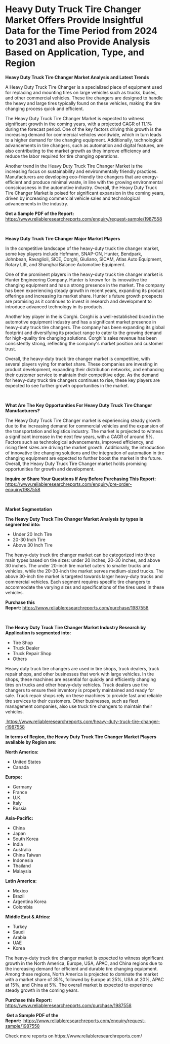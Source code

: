 <p><h1>Heavy Duty Truck Tire Changer Market Offers Provide Insightful Data for the Time Period from 2024 to 2031 and also Provide Analysis Based on Application, Type, and Region</h1></p><p><strong>Heavy Duty Truck Tire Changer Market Analysis and Latest Trends</strong></p>
<p><p>A Heavy Duty Truck Tire Changer is a specialized piece of equipment used for replacing and mounting tires on large vehicles such as trucks, buses, and other commercial vehicles. These tire changers are designed to handle the heavy and large tires typically found on these vehicles, making the tire changing process quick and efficient.</p><p>The Heavy Duty Truck Tire Changer Market is expected to witness significant growth in the coming years, with a projected CAGR of 11.1% during the forecast period. One of the key factors driving this growth is the increasing demand for commercial vehicles worldwide, which in turn leads to a higher demand for tire changing equipment. Additionally, technological advancements in tire changers, such as automation and digital features, are also contributing to the market growth as they improve efficiency and reduce the labor required for tire changing operations.</p><p>Another trend in the Heavy Duty Truck Tire Changer Market is the increasing focus on sustainability and environmentally friendly practices. Manufacturers are developing eco-friendly tire changers that are energy-efficient and produce minimal waste, in line with the growing environmental consciousness in the automotive industry. Overall, the Heavy Duty Truck Tire Changer Market is poised for significant expansion in the coming years, driven by increasing commercial vehicle sales and technological advancements in the industry.</p></p>
<p><strong>Get a Sample PDF of the Report:&nbsp;</strong> <a href="https://www.reliableresearchreports.com/enquiry/request-sample/1987558">https://www.reliableresearchreports.com/enquiry/request-sample/1987558</a></p>
<p>&nbsp;</p>
<p><strong>Heavy Duty Truck Tire Changer Major Market Players</strong></p>
<p><p>In the competitive landscape of the heavy-duty truck tire changer market, some key players include Hofmann, SNAP-ON, Hunter, Bendpark, Johnbean, Ravaglioli, SICE, Corghi, Giuliano, SICAM, Atlas Auto Equipment, Rotary Lift, and Shanghai Balance Automotive Equipment.</p><p>One of the prominent players in the heavy-duty truck tire changer market is Hunter Engineering Company. Hunter is known for its innovative tire changing equipment and has a strong presence in the market. The company has been experiencing steady growth in recent years, expanding its product offerings and increasing its market share. Hunter's future growth prospects are promising as it continues to invest in research and development to introduce advanced technology in its products.</p><p>Another key player in the is Corghi. Corghi is a well-established brand in the automotive equipment industry and has a significant market presence in heavy-duty truck tire changers. The company has been expanding its global footprint and diversifying its product range to cater to the growing demand for high-quality tire changing solutions. Corghi's sales revenue has been consistently strong, reflecting the company's market position and customer trust.</p><p>Overall, the heavy-duty truck tire changer market is competitive, with several players vying for market share. These companies are investing in product development, expanding their distribution networks, and enhancing their customer service to maintain their competitive edge. As the demand for heavy-duty truck tire changers continues to rise, these key players are expected to see further growth opportunities in the market.</p></p>
<p>&nbsp;</p>
<p><strong>What Are The Key Opportunities For Heavy Duty Truck Tire Changer Manufacturers?</strong></p>
<p><p>The Heavy Duty Truck Tire Changer market is experiencing steady growth due to the increasing demand for commercial vehicles and the expansion of the transportation and logistics industry. The market is projected to witness a significant increase in the next few years, with a CAGR of around 5%. Factors such as technological advancements, improved efficiency, and rising fleet sizes are driving the market growth. Additionally, the introduction of innovative tire changing solutions and the integration of automation in tire changing equipment are expected to further boost the market in the future. Overall, the Heavy Duty Truck Tire Changer market holds promising opportunities for growth and development.</p></p>
<p><strong>Inquire or Share Your Questions If Any Before Purchasing This Report:</strong> <a href="https://www.reliableresearchreports.com/enquiry/pre-order-enquiry/1987558">https://www.reliableresearchreports.com/enquiry/pre-order-enquiry/1987558</a></p>
<p>&nbsp;</p>
<p><strong>Market Segmentation</strong></p>
<p><strong>The Heavy Duty Truck Tire Changer Market Analysis by types is segmented into:</strong></p>
<p><ul><li>Under 20 Inch Tire</li><li>20-30 Inch Tire</li><li>Above 30 Inch Tire</li></ul></p>
<p><p>The heavy-duty truck tire changer market can be categorized into three main types based on tire sizes: under 20 inches, 20-30 inches, and above 30 inches. The under 20-inch tire market caters to smaller trucks and vehicles, while the 20-30-inch tire market serves medium-sized trucks. The above 30-inch tire market is targeted towards larger heavy-duty trucks and commercial vehicles. Each segment requires specific tire changers to accommodate the varying sizes and specifications of the tires used in these vehicles.</p></p>
<p><strong>Purchase this Report:&nbsp;</strong><a href="https://www.reliableresearchreports.com/purchase/1987558">https://www.reliableresearchreports.com/purchase/1987558</a></p>
<p>&nbsp;</p>
<p><strong>The Heavy Duty Truck Tire Changer Market Industry Research by Application is segmented into:</strong></p>
<p><ul><li>Tire Shop</li><li>Truck Dealer</li><li>Truck Repair Shop</li><li>Others</li></ul></p>
<p><p>Heavy duty truck tire changers are used in tire shops, truck dealers, truck repair shops, and other businesses that work with large vehicles. In tire shops, these machines are essential for quickly and efficiently changing tires on trucks and other heavy-duty vehicles. Truck dealers use tire changers to ensure their inventory is properly maintained and ready for sale. Truck repair shops rely on these machines to provide fast and reliable tire services to their customers. Other businesses, such as fleet management companies, also use truck tire changers to maintain their vehicles.</p></p>
<p><a href="https://www.reliableresearchreports.com/heavy-duty-truck-tire-changer-r1987558">&nbsp;https://www.reliableresearchreports.com/heavy-duty-truck-tire-changer-r1987558</a></p>
<p><strong>In terms of Region, the Heavy Duty Truck Tire Changer Market Players available by Region are:</strong></p>
<p>
    <p> <strong> North America: </strong>
        <ul>
            <li>United States</li>
            <li>Canada</li>
        </ul>
        </p> 
    <p> <strong> Europe: </strong>
        <ul>
            <li>Germany</li>
            <li>France</li>
            <li>U.K.</li>
            <li>Italy</li>
            <li>Russia</li>
        </ul>
        </p> 
    <p> <strong> Asia-Pacific: </strong>
        <ul>
            <li>China</li>
            <li>Japan</li>
            <li>South Korea</li>
            <li>India</li>
            <li>Australia</li>
            <li>China Taiwan</li>
            <li>Indonesia</li>
            <li>Thailand</li>
            <li>Malaysia</li>
        </ul>
        </p> 
    <p> <strong> Latin America: </strong>
        <ul>
            <li>Mexico</li>
            <li>Brazil</li>
            <li>Argentina Korea</li>
            <li>Colombia</li>
        </ul>
        </p> 
    <p> <strong> Middle East & Africa: </strong>
        <ul>
            <li>Turkey</li>
            <li>Saudi</li>
            <li>Arabia</li>
            <li>UAE</li>
            <li>Korea</li>
        </ul>
    </p>
    </p>
<p><p>The heavy-duty truck tire changer market is expected to witness significant growth in the North America, Europe, USA, APAC, and China regions due to the increasing demand for efficient and durable tire changing equipment. Among these regions, North America is projected to dominate the market with a market share of 35%, followed by Europe at 25%, USA at 20%, APAC at 15%, and China at 5%. The overall market is expected to experience steady growth in the coming years.</p></p>
<p><strong>Purchase this Report: </strong><a href="https://www.reliableresearchreports.com/purchase/1987558">https://www.reliableresearchreports.com/purchase/1987558</a></p>
<p>&nbsp;<strong>Get a Sample PDF of the Report:&nbsp;&nbsp;</strong><a href="https://www.reliableresearchreports.com/enquiry/request-sample/1987558">https://www.reliableresearchreports.com/enquiry/request-sample/1987558</a></p>
<p><strong></strong></p>
<p>Check more reports on https://www.reliableresearchreports.com/</p>